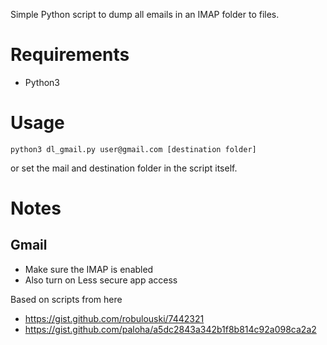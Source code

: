 Simple Python script to dump all emails in an IMAP folder to files.

# Requirements
- Python3

# Usage
    python3 dl_gmail.py user@gmail.com [destination folder]

or set the mail and destination folder in the script itself.

# Notes
## Gmail
- Make sure the IMAP is enabled
- Also turn on Less secure app access

Based on scripts from here

- https://gist.github.com/robulouski/7442321
- https://gist.github.com/paloha/a5dc2843a342b1f8b814c92a098ca2a2

